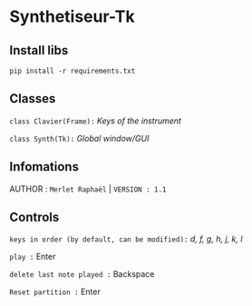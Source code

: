 # Synthetiseur-Tk

## Install libs
`pip install -r requirements.txt`

## Classes
`class Clavier(Frame):` _Keys of the instrument_

`class Synth(Tk):` _Global window/GUI_

## Infomations
AUTHOR : `Merlet Raphaël` | `VERSION : 1.1`

## Controls
`keys in order (by default, can be modified):` _d, f, g, h, j, k, l_ 

`play :` Enter

`delete last note played :` Backspace

`Reset partition :` Enter